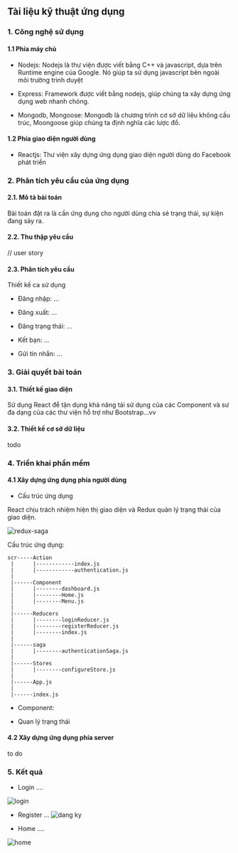 ## Tài liệu kỹ thuật ứng dụng

### 1. Công nghệ sử dụng

#### 1.1 Phía máy chủ

* Nodejs: Nodejs là thư viện được viết bằng C++ và javascript, dựa trên Runtime engine của Google. Nó giúp ta sử dụng javascript bên ngoài môi trường trình duyệt

* Express: Framework được viết bằng nodejs, giúp chúng ta xây dựng ứng dụng web nhanh chóng.

* Mongodb, Mongoose: Mongodb là chương trình cơ sở dữ liệu không cấu trúc, Moongoose giúp chúng ta định nghĩa các lược đồ.

#### 1.2 Phía giao diện người dùng

* Reactjs: Thư viện xây dựng ứng dụng giao diện người dùng do Facebook phát triển

### 2. Phân tích yêu cầu của ứng dụng

#### 2.1. Mô tả bài toán

Bài toán đặt ra là cần ứng dụng cho người dùng chia sẻ trạng thái, sự kiện đang sảy ra.

#### 2.2. Thu thập yêu cầu

// user story

#### 2.3. Phân tích yêu cầu

Thiết kế ca sử dụng

* Đăng nhập: ...

* Đăng xuất:  ...

* Đăng trạng thái: ...

* Kết bạn: ...

* Gửi tin nhắn: ...

### 3. Giải quyết bài toán

#### 3.1. Thiết kế giao diện

Sử dụng React để tận dụng khả năng tái sử dụng của các Component và sư đa dạng của các thư viện hỗ trợ như Bootstrap...vv

#### 3.2. Thiết kế cơ sở dữ liệu

todo


### 4. Triển khai phần mềm

#### 4.1 Xây dựng ứng dụng phía người dùng

* Cấu trúc ứng dụng

React chịu trách nhiệm hiện thị giao diện và Redux quản lý trạng thái của giao diện.

![redux-saga](https://cdn-images-1.medium.com/max/1320/1*y-qgopNVlYcVrXgM84iPfA.jpeg)

Cấu trúc ứng dụng:

```
scr-----Action
 |      |------------index.js
 |      |------------authentication.js
 |
 |------Component
 |      |--------dashboard.js
 |      |--------Home.js
 |      |--------Menu.js
 |
 |------Reducers
 |      |--------loginReducer.js
 |      |--------registerReducer.js
 |      |--------index.js
 |
 |------saga
 |      |--------authenticationSaga.js
 |
 |------Stores
 |      |--------configureStore.js
 |
 |------App.js
 |
 |------index.js
```

* Component:

* Quan lý trạng thái

#### 4.2 Xây dựng ứng dụng phía server 

to do


### 5. Kết quả

* Login 
....

![login](https://i.imgur.com/g0j65T7.png)

* Register
...
![dang ky](https://i.imgur.com/gVUnxWH.png)

* Home
....

![home](https://i.imgur.com/HcGzgLo.png)